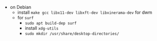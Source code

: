 - on Debian
    - install `make gcc libx11-dev libxft-dev libxinerama-dev` for dwm
    - for `surf`
      - `sudo apt build-dep surf`
      - install `xdg-utils`
      - `sudo mkdir /usr/share/desktop-directories/`
